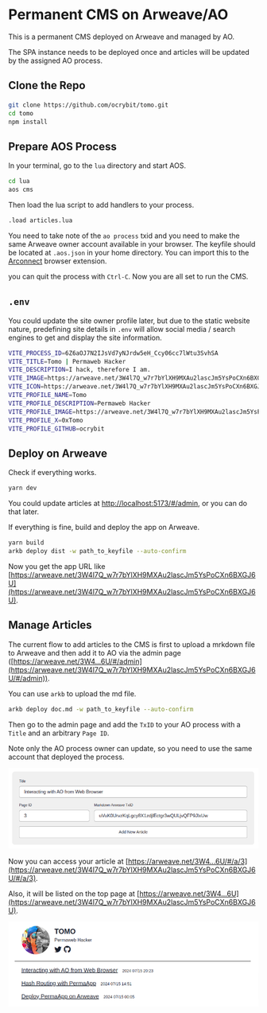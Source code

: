 # Permanent CMS on Arweave/AO

This is a permanent CMS deployed on Arweave and managed by AO.

The SPA instance needs to be deployed once and articles will be updated by the assigned AO process.

## Clone the Repo

```bash
git clone https://github.com/ocrybit/tomo.git
cd tomo
npm install
```

## Prepare AOS Process

In your terminal, go to the `lua` directory and start AOS.

```bash
cd lua
aos cms
```

Then load the lua script to add handlers to your process.

```bash
.load articles.lua
```
You need to take note of the `ao process` txid and you need to make the same Arweave owner account available in your browser. The keyfile should be located at `.aos.json` in your home directory. You can import this to the [Arconnect](https://www.arconnect.io/) browser extension.

you can quit the process with `Ctrl-C`. Now you are all set to run the CMS.

## `.env`

You could update the site owner profile later, but due to the static website nature, predefining site details in `.env` will allow social media / search engines to get and display the site information.

```bash
VITE_PROCESS_ID=6Z6aOJ7N2IJsVd7yNJrdw5eH_Ccy06cc7lWtu3SvhSA
VITE_TITLE=Tomo | Permaweb Hacker
VITE_DESCRIPTION=I hack, therefore I am.
VITE_IMAGE=https://arweave.net/3W4l7Q_w7r7bYlXH9MXAu2lascJm5YsPoCXn6BXGJ6U/cover.png
VITE_ICON=https://arweave.net/3W4l7Q_w7r7bYlXH9MXAu2lascJm5YsPoCXn6BXGJ6U/tomo.png
VITE_PROFILE_NAME=Tomo
VITE_PROFILE_DESCRIPTION=Permaweb Hacker
VITE_PROFILE_IMAGE=https://arweave.net/3W4l7Q_w7r7bYlXH9MXAu2lascJm5YsPoCXn6BXGJ6U/tomo.png
VITE_PROFILE_X=0xTomo
VITE_PROFILE_GITHUB=ocrybit
```

## Deploy on Arweave

Check if everything works.

```bash
yarn dev
```

You could update articles at [http://localhost:5173/#/admin](http://localhost:5173/#/admin), or you can do that later.

If everything is fine, build and deploy the app on Arweave.

```bash
yarn build
arkb deploy dist -w path_to_keyfile --auto-confirm
```

Now you get the app URL like [https://arweave.net/3W4l7Q_w7r7bYlXH9MXAu2lascJm5YsPoCXn6BXGJ6U](https://arweave.net/3W4l7Q_w7r7bYlXH9MXAu2lascJm5YsPoCXn6BXGJ6U).

## Manage Articles

The current flow to add articles to the CMS is first to upload a mrkdown file to Arweave and then add it to AO via the admin page ([https://arweave.net/3W4...6U/#/admin](https://arweave.net/3W4l7Q_w7r7bYlXH9MXAu2lascJm5YsPoCXn6BXGJ6U/#/admin)).

You can use `arkb` to upload the md file.

```bash
arkb deploy doc.md -w path_to_keyfile --auto-confirm
```

Then go to the admin page and add the `TxID` to your AO process with a `Title` and an arbitrary `Page ID`.

Note only the AO process owner can update, so you need to use the same account that deployed the process.

![](./assets/add-article-form.png)

Now you can access your article at [https://arweave.net/3W4...6U/#/a/3](https://arweave.net/3W4l7Q_w7r7bYlXH9MXAu2lascJm5YsPoCXn6BXGJ6U/#/a/3).

Also, it will be listed on the top page at [https://arweave.net/3W4...6U](https://arweave.net/3W4l7Q_w7r7bYlXH9MXAu2lascJm5YsPoCXn6BXGJ6U).

![](./assets/home-page.png)
